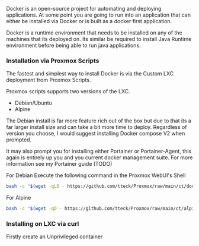 
Docker is an open-source project for automating and deploying applications. At some point you are going to run into an application that can either be installed via Docker or is built as a docker first application.

Docker is a runtime environment that needs to be installed on any of the machines that its deployed on. Its similar be required to install Java Runtime environment before being able to run java applications. 

### Installation via Proxmox Scripts

The fastest and simplest way to install Docker is via the Custom LXC deployment from Proxmox Scripts.


Proxmox scripts supports two versions of the LXC.

* Debian/Ubuntu 
* Alpine

The Debian install is far more feature rich out of the box but due to that its a far larger install size and can take a bit more time to deploy. Regardless of version you choose, I would suggest installing Docker compose V2 when prompted.

It may also prompt you for installing either Portainer or Portainer-Agent, this again is entirely up you and you current docker management suite. For more information see my Portainer guide (TODO)

For Debian Execute the following command in the Proxmox WebUI's Shell 
```bash
bash -c "$(wget -qLO - https://github.com/tteck/Proxmox/raw/main/ct/docker.sh)"
```

For Alpine
```bash
bash -c "$(wget -qO - https://github.com/tteck/Proxmox/raw/main/ct/alpine-docker.sh)"
```


### Installing on LXC via curl 

Firstly create an Unprivileged container 